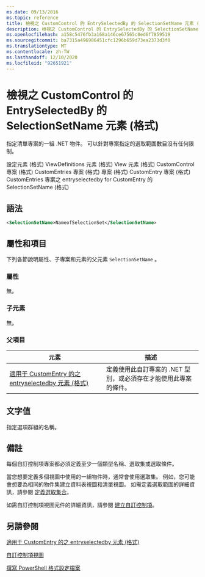 ```yaml
---
ms.date: 09/13/2016
ms.topic: reference
title: 檢視之 CustomControl 的 EntrySelectedBy 的 SelectionSetName 元素 (格式)
description: 檢視之 CustomControl 的 EntrySelectedBy 的 SelectionSetName 元素 (格式)
ms.openlocfilehash: a158c5476fb3a168a146ce67565c0ed6f7859519
ms.sourcegitcommit: ba7315a496986451cfc1296b659d73ea2373d3f0
ms.translationtype: MT
ms.contentlocale: zh-TW
ms.lasthandoff: 12/10/2020
ms.locfileid: "92651921"
---
```

# <a name="selectionsetname-element-for-entryselectedby-for-customcontrol-for-view-format"></a>檢視之 CustomControl 的 EntrySelectedBy 的 SelectionSetName 元素 (格式)

指定清單專案的一組 .NET 物件。 可以針對專案指定的選取範圍數目沒有任何限制。

設定元素 (格式) ViewDefinitions 元素 (格式) View 元素 (格式) CustomControl 專案 (格式) CustomEntries 專案 (格式) 專案 (格式) CustomEntry 專案 (格式) CustomEntries 專案之 entryselectedby for CustomEntry 的 SelectionSetName (格式) 

## <a name="syntax"></a>語法

```xml
<SelectionSetName>NameofSelectionSet</SelectionSetName>
```

## <a name="attributes-and-elements"></a>屬性和項目

下列各節說明屬性、子專案和元素的父元素 `SelectionSetName` 。

### <a name="attributes"></a>屬性

無。

### <a name="child-elements"></a>子元素

無。

### <a name="parent-elements"></a>父項目

|元素|描述|
|-------------|-----------------|
|[適用于 CustomEntry 的之 entryselectedby 元素 (格式) ](./entryselectedby-element-for-customentry-for-customcontrol-for-view-format.md)|定義使用此自訂專案的 .NET 型別，或必須存在才能使用此專案的條件。|

## <a name="text-value"></a>文字值

指定選項群組的名稱。

## <a name="remarks"></a>備註

每個自訂控制項專案都必須定義至少一個類型名稱、選取集或選取條件。

當您想要定義多個視圖中使用的一組物件時，通常會使用選取集。 例如，您可能會想要為相同的物件集建立資料表視圖和清單視圖。 如需定義選取範圍的詳細資訊，請參閱 [定義選取集合](./defining-selection-sets.md)。

如需自訂控制項視圖元件的詳細資訊，請參閱 [建立自訂控制項](./creating-custom-controls.md)。

## <a name="see-also"></a>另請參閱

[適用于 CustomEntry 的之 entryselectedby 元素 (格式) ](./entryselectedby-element-for-customentry-for-customcontrol-for-view-format.md)

[自訂控制項視圖](./creating-custom-controls.md)

[撰寫 PowerShell 格式設定檔案](./writing-a-powershell-formatting-file.md)
